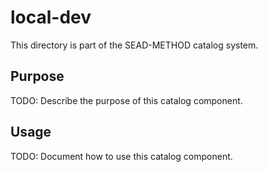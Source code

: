 # local-dev

This directory is part of the SEAD-METHOD catalog system.

## Purpose

TODO: Describe the purpose of this catalog component.

## Usage

TODO: Document how to use this catalog component.
